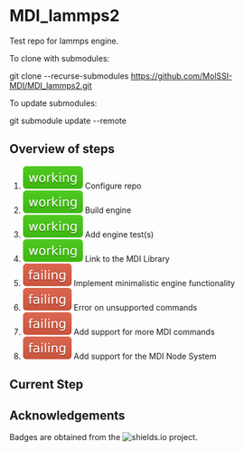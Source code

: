 # MDI_lammps2

Test repo for lammps engine.

To clone with submodules:

git clone --recurse-submodules https://github.com/MolSSI-MDI/MDI_lammps2.git

To update submodules:

git submodule update --remote

## Overview of steps

[comment]: <> (Badges are downloaded from shields.io, i.e.:)
[comment]: <> (curl https://img.shields.io/badge/-working-success --output .travis/badges/-working-success.svg)

1. ![step1](.travis/dynamic_badges/step_config.svg) Configure repo
2. ![step2](.travis/dynamic_badges/step_engine_build.svg) Build engine
3. ![step3](.travis/dynamic_badges/step_engine_test.svg) Add engine test(s)
4. ![step4](.travis/dynamic_badges/step_mdi_link.svg) Link to the MDI Library
5. ![step5](.travis/dynamic_badges/step_min_engine.svg) Implement minimalistic engine functionality
6. ![step6](.travis/dynamic_badges/step_unsupported.svg) Error on unsupported commands
7. ![step7](.travis/dynamic_badges/step_mdi_commands.svg) Add support for more MDI commands
8. ![step8](.travis/dynamic_badges/step_mdi_nodes.svg) Add support for the MDI Node System

## Current Step

## Acknowledgements

Badges are obtained from the ![shields.io](https://shields.io/) project.